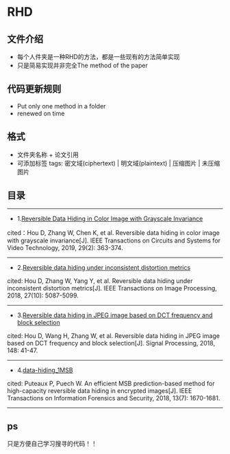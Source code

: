 # RHD
## 文件介绍
- 每个人件夹是一种RHD的方法，都是一些现有的方法简单实现
- 只是简易实现并非完全The method of the paper
## 代码更新规则
- Put only one method in a folder
- renewed on time

## 格式
- 文件夹名称 + 论文引用
- 可添加标签 tags: 密文域(ciphertext) | 明文域(plaintext) | 压缩图片 | 未压缩图片

## 目录
----
* 1.[Reversible Data Hiding in Color Image with Grayscale Invariance](https://github.com/wangfeng22/RHD-development/tree/master/Reversible%20Data%20Hiding%20in%20Color%20Image%20with%20Grayscale%20Invariance)

cited：Hou D, Zhang W, Chen K, et al. Reversible data hiding in color image with grayscale invariance[J]. IEEE Transactions on Circuits and Systems for Video Technology, 2019, 29(2): 363-374.

----
* 2.[Reversible data hiding under inconsistent distortion metrics](https://github.com/wangfeng22/RHD-development/tree/master/Reversible%20data%20hiding%20under%20inconsistent%20distortion%20metrics)

cited: Hou D, Zhang W, Yang Y, et al. Reversible data hiding under inconsistent distortion metrics[J]. IEEE Transactions on Image Processing, 2018, 27(10): 5087-5099.

----
* 3.[Reversible data hiding in JPEG image based on DCT frequency and block selection](https://github.com/wangfeng22/RHD-development/tree/master/Reversible%20Data%20Hiding%20%20in%20JPEG%20Image%20Based%20on%20DCT%20Frequency%20and%20Block%20Selection)

cited: Hou D, Wang H, Zhang W, et al. Reversible data hiding in JPEG image based on DCT frequency and block selection[J]. Signal Processing, 2018, 148: 41-47.

----
* 4.[data-hiding_1MSB](https://github.com/wangfeng22/RHD-development/tree/master/data-hiding_1MSB)

cited: Puteaux P, Puech W. An efficient MSB prediction-based method for high-capacity reversible data hiding in encrypted images[J]. IEEE Transactions on Information Forensics and Security, 2018, 13(7): 1670-1681.

----

## ps
只是方便自己学习搜寻的代码！！
